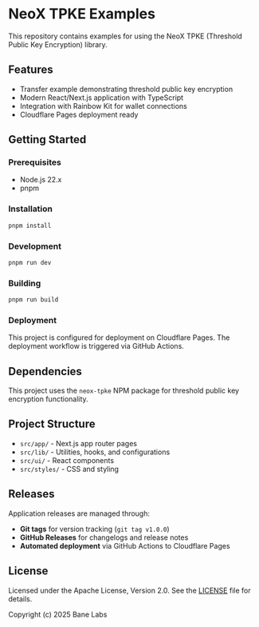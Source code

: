 # NeoX TPKE Examples

This repository contains examples for using the NeoX TPKE (Threshold Public Key Encryption) library.

## Features

- Transfer example demonstrating threshold public key encryption
- Modern React/Next.js application with TypeScript
- Integration with Rainbow Kit for wallet connections
- Cloudflare Pages deployment ready

## Getting Started

### Prerequisites

- Node.js 22.x
- pnpm

### Installation

```bash
pnpm install
```

### Development

```bash
pnpm run dev
```

### Building

```bash
pnpm run build
```

### Deployment

This project is configured for deployment on Cloudflare Pages. The deployment workflow is triggered via GitHub Actions.

## Dependencies

This project uses the `neox-tpke` NPM package for threshold public key encryption functionality.

## Project Structure

- `src/app/` - Next.js app router pages
- `src/lib/` - Utilities, hooks, and configurations
- `src/ui/` - React components
- `src/styles/` - CSS and styling

## Releases

Application releases are managed through:
- **Git tags** for version tracking (`git tag v1.0.0`)
- **GitHub Releases** for changelogs and release notes
- **Automated deployment** via GitHub Actions to Cloudflare Pages

## License

Licensed under the Apache License, Version 2.0. See the [LICENSE](./LICENSE) file for details.

Copyright (c) 2025 Bane Labs
